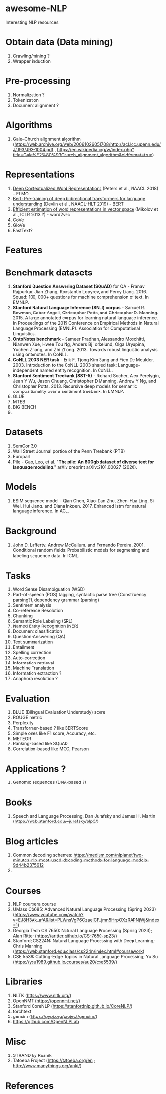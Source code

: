 # awesome-NLP
Interesting NLP resources

# Obtain data (Data mining)
1. Crawling/mining ?
2. Wrapper induction

# Pre-processing
1. Normalization ?
2. Tokenization
3. Document alignment ?

# Algorithms
1. Gale–Church alignment algorithm (https://web.archive.org/web/20061026051708/http://acl.ldc.upenn.edu/J/J93/J93-1004.pdf , https://en.wikipedia.org/w/index.php?title=Gale%E2%80%93Church_alignment_algorithm&oldformat=true)

# Representations
1. [Deep Contextualized Word Representations](https://aclanthology.org/N18-1202) (Peters et al., NAACL 2018) - ELMO
2. [Bert: Pre-training of deep bidirectional transformers for language understanding](https://arxiv.org/abs/1810.04805) (Devlin et al., NAACL-HLT 2019) - BERT
3. [Efficient estimation of word representations in vector space](https://arxiv.org/abs/1301.3781) (Mikolov et al., ICLR 2013 ?) - word2vec
4. CoVe
5. GloVe
6. FastText?

# Features

# Benchmark datasets
1. **Stanford Question Answering Dataset (SQuAD)** for QA - Pranav Rajpurkar, Jian Zhang, Konstantin Lopyrev, and Percy Liang. 2016. Squad: 100, 000+ questions for machine comprehension of text. In EMNLP.
2. **Stanford Natural Language Inference (SNLI) corpus** - Samuel R. Bowman, Gabor Angeli, Christopher Potts, and Christopher D. Manning. 2015. A large annotated corpus for learning natural language inference. In Proceedings of the 2015 Conference on Empirical Methods in Natural Language Processing (EMNLP). Association for Computational Linguistics.
3. **OntoNotes benchmark** - Sameer Pradhan, Alessandro Moschitti, Nianwen Xue, Hwee Tou Ng, Anders Bj¨orkelund, Olga Uryupina, Yuchen Zhang, and Zhi Zhong. 2013. Towards robust linguistic analysis using ontonotes. In CoNLL.
4. **CoNLL 2003 NER task** - Erik F. Tjong Kim Sang and Fien De Meulder. 2003. Introduction to the CoNLL-2003 shared task: Language-independent named entity recognition. In CoNLL.
5. **Stanford Sentiment Treebank (SST-5)** - Richard Socher, Alex Perelygin, Jean Y Wu, Jason Chuang, Christopher D Manning, Andrew Y Ng, and Christopher Potts. 2013. Recursive deep models for semantic compositionality over a sentiment treebank. In EMNLP.
6. GLUE
7. MTEB
8. BIG BENCH
9. 

# Datasets
1. SemCor 3.0
2. Wall Street Journal portion of the Penn Treebank (PTB)
3. Europarl
4. Pile - Gao, Leo, et al. "**The pile: An 800gb dataset of diverse text for language modeling**." arXiv preprint arXiv:2101.00027 (2020).

# Models
1. ESIM sequence model - Qian Chen, Xiao-Dan Zhu, Zhen-Hua Ling, Si Wei, Hui Jiang, and Diana Inkpen. 2017. Enhanced lstm for natural language inference. In ACL.

# Background
1. John D. Lafferty, Andrew McCallum, and Fernando Pereira. 2001. Conditional random ﬁelds: Probabilistic models for segmenting and labeling sequence data. In ICML.

# Tasks
1. Word Sense Disambiguation (WSD)
2. Part-of-speech (POS) tagging, syntactic parse tree (Constituency parsing?), dependency grammar (parsing)
3. Sentiment analysis
4. Co-reference Resolution
5. Chunking
6. Semantic Role Labeling (SRL)
7. Named Entity Recognition (NER)
8. Document classification
9. Question-Answering (QA)
10. Text summarization
11. Entailment
12. Spelling correction
13. Auto-correction
14. Information retrieval
15. Machine Translation
16. Information extraction ?
17. Anaphora resolution ?

# Evaluation
1. BLUE (Bilingual Evaluation Understudy) score
2. ROUGE metric
3. Perplexity
4. Transformer-based ? like BERTScore
5. Simple ones like F1 score, Accuracy, etc.
6. METEOR
7. Ranking-based like SQuAD
8. Correlation-based like MCC, Pearson

# Applications ?
1. Genomic sequences (DNA-based ?)

# Books
1. Speech and Language Processing, Dan Jurafsky and James H. Martin (https://web.stanford.edu/~jurafsky/slp3/)

# Blog articles
1. Common decoding schemes: https://medium.com/nlplanet/two-minutes-nlp-most-used-decoding-methods-for-language-models-9d44b2375612
2. 

# Courses
1. NLP coursera course
2. UMass CS685: Advanced Natural Language Processing (Spring 2023) (https://www.youtube.com/watch?v=EJ8H3Ak_afA&list=PLWnsVgP6CzaelCF_jmn5HrpOXzRAPNjWj&index=1)
3. Georgia Tech CS 7650: Natural Language Processing (Spring 2023); Alan Ritter (https://aritter.github.io/CS-7650-sp23/)
4. Stanford; CS224N: Natural Language Processing with Deep Learning; Chris Manning (https://web.stanford.edu/class/cs224n/index.html#coursework)
5. CSE 5539: Cutting-Edge Topics in Natural Language Processing; Yu Su (https://ysu1989.github.io/courses/au20/cse5539/)

# Libraries
1. NLTK (https://www.nltk.org/)
2. OpenNMT (https://opennmt.net/)
3. Stanford CoreNLP (https://stanfordnlp.github.io/CoreNLP/)
4. torchtext
5. gensim (https://pypi.org/project/gensim/)
6. https://github.com/OpenNLPLab

# Misc
1. STRAND by Resnik
2. Tatoeba Project (https://tatoeba.org/en ; http://www.manythings.org/anki/)

# References
